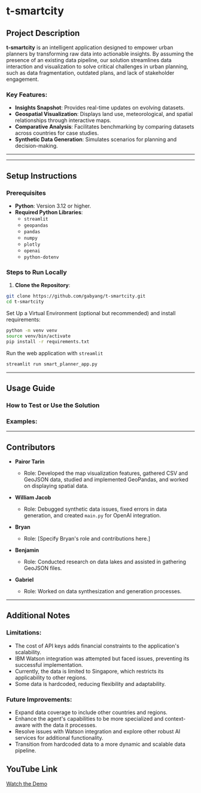 # t-smartcity

## Project Description
**t-smartcity** is an intelligent application designed to empower urban planners by transforming raw data into actionable insights. By assuming the presence of an existing data pipeline, our solution streamlines data interaction and visualization to solve critical challenges in urban planning, such as data fragmentation, outdated plans, and lack of stakeholder engagement. 

### Key Features:
- **Insights Snapshot**: Provides real-time updates on evolving datasets.
- **Geospatial Visualization**: Displays land use, meteorological, and spatial relationships through interactive maps.
- **Comparative Analysis**: Facilitates benchmarking by comparing datasets across countries for case studies.
- **Synthetic Data Generation**: Simulates scenarios for planning and decision-making.

---

---

## Setup Instructions
### Prerequisites
- **Python**: Version 3.12 or higher.
- **Required Python Libraries**:
  - `streamlit`
  - `geopandas`
  - `pandas`
  - `numpy`
  - `plotly`
  - `openai`
  - `python-dotenv`

### Steps to Run Locally
1. **Clone the Repository**:
```bash
git clone https://github.com/gabyang/t-smartcity.git
cd t-smartcity
```
Set Up a Virtual Environment (optional but recommended) and install requirements:
```bash
python -m venv venv
source venv/bin/activate
pip install -r requirements.txt
```
Run the web application with `streamlit`
```bash
streamlit run smart_planner_app.py
```

---

## Usage Guide
### How to Test or Use the Solution
<!-- 1. **Upload Your Dataset**:
   - Instructions for uploading or accessing sample datasets.
2. **Explore Features**:
   - Walkthrough of key features like insights snapshot, geospatial visualization, and synthetic data generation.
3. **Export Results**:
   - Guide on exporting visualizations and reports for stakeholders. -->

### Examples:
<!-- - Example scenarios or datasets for testing the application. -->

<!-- ---

## Deployment Instructions (if applicable)
### Steps to Deploy:
1. **Prepare the Environment**:
   - Ensure all prerequisites are installed.
2. **Build and Deploy**:
   - Detailed deployment steps for cloud or local environments.
3. **Post-Deployment Verification**:
   - Checklist for verifying the application is working as expected. -->

---
## Contributors
- **Pairor Tarin**  
  - Role: Developed the map visualization features, gathered CSV and GeoJSON data, studied and implemented GeoPandas, and worked on displaying spatial data.
  
- **William Jacob**  
  - Role: Debugged synthetic data issues, fixed errors in data generation, and created `main.py` for OpenAI integration.

- **Bryan**  
  - Role: [Specify Bryan's role and contributions here.]

- **Benjamin**  
  - Role: Conducted research on data lakes and assisted in gathering GeoJSON files.

- **Gabriel**  
  - Role: Worked on data synthesization and generation processes.

---

## Additional Notes
### Limitations:
- The cost of API keys adds financial constraints to the application's scalability.
- IBM Watson integration was attempted but faced issues, preventing its successful implementation.
- Currently, the data is limited to Singapore, which restricts its applicability to other regions.
- Some data is hardcoded, reducing flexibility and adaptability.

### Future Improvements:
- Expand data coverage to include other countries and regions.
- Enhance the agent's capabilities to be more specialized and context-aware with the data it processes.
- Resolve issues with Watson integration and explore other robust AI services for additional functionality.
- Transition from hardcoded data to a more dynamic and scalable data pipeline.


## YouTube Link
[Watch the Demo](https://youtu.be/your-video-link)

<!-- ### Video Structure:
1. **Introduction**:
   - Briefly introduce the team and the problem being solved.
2. **Demonstration**:
   - Showcase the working solution, highlighting key features and functionality.

----->